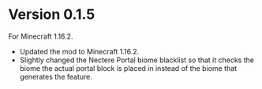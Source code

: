 # Version 0.1.5
For Minecraft 1.16.2.

* Updated the mod to Minecraft 1.16.2.
* Slightly changed the Nectere Portal biome blacklist so that it checks the biome the actual portal block is placed in
  instead of the biome that generates the feature.
